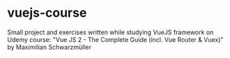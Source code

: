 # vuejs-course
Small project and exercises written while studying VueJS framework on Udemy course:
"Vue JS 2 - The Complete Guide (incl. Vue Router & Vuex)" by Maximilian Schwarzmüller
